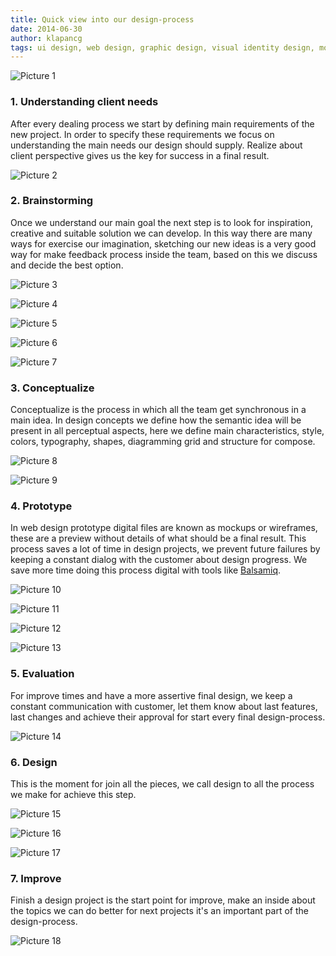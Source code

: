 ```yaml
---
title: Quick view into our design-process
date: 2014-06-30
author: klapancg
tags: ui design, web design, graphic design, visual identity design, mockup, wireframe, sketch, prototype, ui, ux, en
---
```

![Picture 1](../assets/images/articles/2014-07-01-design-process/final1.jpg)
### 1. Understanding client needs 

After every dealing process we start by defining main requirements of the new project. In order to specify these requirements we focus on understanding the main needs our design should supply. Realize about client perspective gives us the key for success in a final result.

![Picture 2](../assets/images/articles/2014-07-01-design-process/Client.jpg)

### 2. Brainstorming

Once we understand our main goal the next step is to look for inspiration, creative and suitable solution we can develop. In this way there are many ways for exercise our imagination, sketching our new ideas is a very good way for make feedback process inside the team, based on this we discuss and decide the best option.

![Picture 3](../assets/images/articles/2014-07-01-design-process/Brainstorming1.jpg)

![Picture 4](../assets/images/articles/2014-07-01-design-process/Brainstorming2-3.png)

![Picture 5](../assets/images/articles/2014-07-01-design-process/Brainstorming3.jpg)

![Picture 6](../assets/images/articles/2014-07-01-design-process/sketch-01.jpg)

![Picture 7](../assets/images/articles/2014-07-01-design-process/sketch-02.jpg)

### 3. Conceptualize

Conceptualize is the process in which all the team get synchronous in a main idea. In design concepts we define how the semantic idea will be present in all perceptual aspects, here we define main characteristics, style, colors, typography, shapes, diagramming grid and structure for compose.

![Picture 8](../assets/images/articles/2014-07-01-design-process/conceptualize.jpg)

![Picture 9](../assets/images/articles/2014-07-01-design-process/conceptualize2.jpg)

### 4. Prototype

In web design prototype digital files are known as mockups or wireframes, these are a preview without details of what should be a final result. This process saves a lot of time in design projects, we prevent future failures by keeping a constant dialog with the customer about design progress. We save more time doing this process digital with tools like [Balsamiq](http://lab2023.com/balsamiq-uygulamasi-ile-web-arayuzu-tasarimi.html).

![Picture 10](../assets/images/articles/2014-07-01-design-process/prototyping.jpg)

![Picture 11](../assets/images/articles/2014-07-01-design-process/Prototype4.JPG)

![Picture 12](../assets/images/articles/2014-07-01-design-process/prototype9.jpg)

![Picture 13](../assets/images/articles/2014-07-01-design-process/prototype8.jpg)

### 5. Evaluation

For improve times and have a more assertive final design, we keep a constant communication with customer, let them know about last features, last changes and achieve their approval for start every final design-process.

![Picture 14](../assets/images/articles/2014-07-01-design-process/evaluation.jpg)

### 6. Design

This is the moment for join all the pieces, we call design to all the process we make for achieve this step.

![Picture 15](../assets/images/articles/2014-07-01-design-process/design.jpg)

![Picture 16](../assets/images/articles/2014-07-01-design-process/designs2.png)

![Picture 17](../assets/images/articles/2014-07-01-design-process/design3.png)

### 7. Improve

Finish a design project is the start point for improve, make an inside about the topics we can do better for next projects it's an important part of the design-process.

![Picture 18](../assets/images/articles/2014-07-01-design-process/lab2023-logo.jpg)

